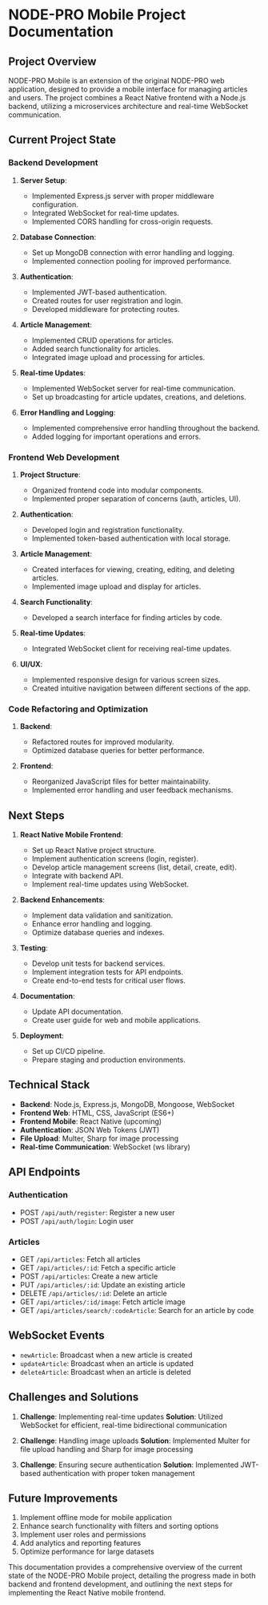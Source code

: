 # NODE-PRO Mobile Project Documentation

## Project Overview

NODE-PRO Mobile is an extension of the original NODE-PRO web application, designed to provide a mobile interface for managing articles and users. The project combines a React Native frontend with a Node.js backend, utilizing a microservices architecture and real-time WebSocket communication.

## Current Project State

### Backend Development

1. **Server Setup**:
   - Implemented Express.js server with proper middleware configuration.
   - Integrated WebSocket for real-time updates.
   - Implemented CORS handling for cross-origin requests.

2. **Database Connection**:
   - Set up MongoDB connection with error handling and logging.
   - Implemented connection pooling for improved performance.

3. **Authentication**:
   - Implemented JWT-based authentication.
   - Created routes for user registration and login.
   - Developed middleware for protecting routes.

4. **Article Management**:
   - Implemented CRUD operations for articles.
   - Added search functionality for articles.
   - Integrated image upload and processing for articles.

5. **Real-time Updates**:
   - Implemented WebSocket server for real-time communication.
   - Set up broadcasting for article updates, creations, and deletions.

6. **Error Handling and Logging**:
   - Implemented comprehensive error handling throughout the backend.
   - Added logging for important operations and errors.

### Frontend Web Development

1. **Project Structure**:
   - Organized frontend code into modular components.
   - Implemented proper separation of concerns (auth, articles, UI).

2. **Authentication**:
   - Developed login and registration functionality.
   - Implemented token-based authentication with local storage.

3. **Article Management**:
   - Created interfaces for viewing, creating, editing, and deleting articles.
   - Implemented image upload and display for articles.

4. **Search Functionality**:
   - Developed a search interface for finding articles by code.

5. **Real-time Updates**:
   - Integrated WebSocket client for receiving real-time updates.

6. **UI/UX**:
   - Implemented responsive design for various screen sizes.
   - Created intuitive navigation between different sections of the app.

### Code Refactoring and Optimization

1. **Backend**:
   - Refactored routes for improved modularity.
   - Optimized database queries for better performance.

2. **Frontend**:
   - Reorganized JavaScript files for better maintainability.
   - Implemented error handling and user feedback mechanisms.

## Next Steps

1. **React Native Mobile Frontend**:
   - Set up React Native project structure.
   - Implement authentication screens (login, register).
   - Develop article management screens (list, detail, create, edit).
   - Integrate with backend API.
   - Implement real-time updates using WebSocket.

2. **Backend Enhancements**:
   - Implement data validation and sanitization.
   - Enhance error handling and logging.
   - Optimize database queries and indexes.

3. **Testing**:
   - Develop unit tests for backend services.
   - Implement integration tests for API endpoints.
   - Create end-to-end tests for critical user flows.

4. **Documentation**:
   - Update API documentation.
   - Create user guide for web and mobile applications.

5. **Deployment**:
   - Set up CI/CD pipeline.
   - Prepare staging and production environments.

## Technical Stack

- **Backend**: Node.js, Express.js, MongoDB, Mongoose, WebSocket
- **Frontend Web**: HTML, CSS, JavaScript (ES6+)
- **Frontend Mobile**: React Native (upcoming)
- **Authentication**: JSON Web Tokens (JWT)
- **File Upload**: Multer, Sharp for image processing
- **Real-time Communication**: WebSocket (ws library)

## API Endpoints

### Authentication
- POST `/api/auth/register`: Register a new user
- POST `/api/auth/login`: Login user

### Articles
- GET `/api/articles`: Fetch all articles
- GET `/api/articles/:id`: Fetch a specific article
- POST `/api/articles`: Create a new article
- PUT `/api/articles/:id`: Update an existing article
- DELETE `/api/articles/:id`: Delete an article
- GET `/api/articles/:id/image`: Fetch article image
- GET `/api/articles/search/:codeArticle`: Search for an article by code

## WebSocket Events

- `newArticle`: Broadcast when a new article is created
- `updateArticle`: Broadcast when an article is updated
- `deleteArticle`: Broadcast when an article is deleted

## Challenges and Solutions

1. **Challenge**: Implementing real-time updates
   **Solution**: Utilized WebSocket for efficient, real-time bidirectional communication

2. **Challenge**: Handling image uploads
   **Solution**: Implemented Multer for file upload handling and Sharp for image processing

3. **Challenge**: Ensuring secure authentication
   **Solution**: Implemented JWT-based authentication with proper token management

## Future Improvements

1. Implement offline mode for mobile application
2. Enhance search functionality with filters and sorting options
3. Implement user roles and permissions
4. Add analytics and reporting features
5. Optimize performance for large datasets

This documentation provides a comprehensive overview of the current state of the NODE-PRO Mobile project, detailing the progress made in both backend and frontend development, and outlining the next steps for implementing the React Native mobile frontend.

